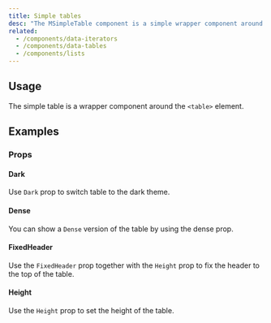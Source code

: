 ```yaml
---
title: Simple tables
desc: "The MSimpleTable component is a simple wrapper component around the <table> element. Inside the component you can use all the regular table elements such as <thead>, <tbody>, <tr>, etc."
related:
  - /components/data-iterators
  - /components/data-tables
  - /components/lists
---
```


## Usage

The simple table is a wrapper component around the `<table>` element.

<simple-tables-usage></simple-tables-usage>

## Examples

### Props

#### Dark

Use `Dark` prop to switch table to the dark theme.

<example file="" />

#### Dense

You can show a `Dense` version of the table by using the dense prop.

<example file="" />

#### FixedHeader

Use the `FixedHeader` prop together with the `Height` prop to fix the header to the top of the table.

<example file="" />

#### Height

Use the `Height` prop to set the height of the table.

<example file="" />